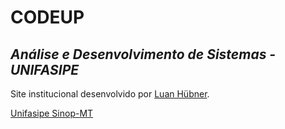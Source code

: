 # CODEUP

## _Análise e Desenvolvimento de Sistemas - UNIFASIPE_

Site institucional desenvolvido por [Luan Hübner](https://github.com/luan-hubner).

[Unifasipe Sinop-MT](https://unifasipe.com.br)